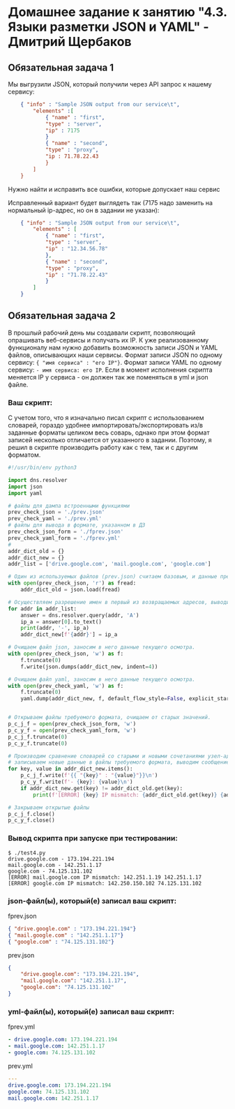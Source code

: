 # Домашнее задание к занятию "4.3. Языки разметки JSON и YAML" - Дмитрий Щербаков


## Обязательная задача 1
Мы выгрузили JSON, который получили через API запрос к нашему сервису:
```json
    { "info" : "Sample JSON output from our service\t",
        "elements" :[
            { "name" : "first",
            "type" : "server",
            "ip" : 7175 
            }
            { "name" : "second",
            "type" : "proxy",
            "ip : 71.78.22.43
            }
        ]
    }
```
Нужно найти и исправить все ошибки, которые допускает наш сервис

Исправленный вариант будет выглядеть так (7175 надо заменить на нормальный ip-адрес, но он в задании не указан):
```json
    { "info" : "Sample JSON output from our service\t",
        "elements" : [
            { "name" : "first",
            "type" : "server",
            "ip" : "12.34.56.78" 
            },
            { "name" : "second",
            "type" : "proxy",
            "ip" : "71.78.22.43"
            }
        ]
    }
```


## Обязательная задача 2
В прошлый рабочий день мы создавали скрипт, позволяющий опрашивать веб-сервисы и получать их IP. К уже реализованному функционалу нам нужно добавить возможность записи JSON и YAML файлов, описывающих наши сервисы. Формат записи JSON по одному сервису: `{ "имя сервиса" : "его IP"}`. Формат записи YAML по одному сервису: `- имя сервиса: его IP`. Если в момент исполнения скрипта меняется IP у сервиса - он должен так же поменяться в yml и json файле.

### Ваш скрипт:
С учетом того, что я изначально писал скрипт с использованием словарей, гораздо удобнее импортировать/экспортировать из/в заданные форматы целиком весь соварь, однако при этом формат записей несколько отличается от указанного в задании. Поэтому, я решил в скрипте производить работу как с тем, так и с другим форматом.
```python
#!/usr/bin/env python3

import dns.resolver
import json
import yaml

# файлы для дампа встроенными функциями
prev_check_json = './prev.json'
prev_check_yaml = './prev.yml'
# файлы для вывода в формате, указанном в ДЗ
prev_check_json_form = './fprev.json'
prev_check_yaml_form = './fprev.yml'
#
addr_dict_old = {}
addr_dict_new = {}
addr_list = ['drive.google.com', 'mail.google.com', 'google.com']

# Один из используемых файлов (prev.json) считаем базовым, и данные предыдущей проверки берем оттуда.
with open(prev_check_json, 'r') as fread:
    addr_dict_old = json.load(fread)

# Осуществляем разрешение имен в первый из возвращаемых адресов, выводим результаты, заносим их в словарь.
for addr in addr_list:
    answer = dns.resolver.query(addr, 'A')
    ip_a = answer[0].to_text()
    print(addr, '-', ip_a)
    addr_dict_new[f'{addr}'] = ip_a

# Очищаем файл json, заносим в него данные текущего осмотра.
with open(prev_check_json, 'w') as f:
    f.truncate(0)
    f.write(json.dumps(addr_dict_new, indent=4))

# Очищаем файл yaml, заносим в него данные текущего осмотра.
with open(prev_check_yaml, 'w') as f:
    f.truncate(0)
    yaml.dump(addr_dict_new, f, default_flow_style=False, explicit_start=True)


# Открываем файлы требуемого формата, очищаем от старых значений.
p_c_j_f = open(prev_check_json_form, 'w')
p_c_y_f = open(prev_check_yaml_form, 'w')
p_c_j_f.truncate(0)
p_c_y_f.truncate(0)

# Производим сравнение словарей со старыми и новыми сочетаниями узел-адрес,
# записываем новые данные в файлы требуемого формата, выводим сообщение об ошибке в случае несовпадения.
for key, value in addr_dict_new.items():
    p_c_j_f.write(f'{{ "{key}" : "{value}"}}\n')
    p_c_y_f.write(f'- {key}: {value}\n')
    if addr_dict_new.get(key) != addr_dict_old.get(key):
        print(f'[ERROR] {key} IP mismatch: {addr_dict_old.get(key)} {addr_dict_new.get(key)}')

# Закрываем открытые файлы
p_c_j_f.close()
p_c_y_f.close()
```

### Вывод скрипта при запуске при тестировании:
```
$ ./test4.py 
drive.google.com - 173.194.221.194
mail.google.com - 142.251.1.17
google.com - 74.125.131.102
[ERROR] mail.google.com IP mismatch: 142.251.1.19 142.251.1.17
[ERROR] google.com IP mismatch: 142.250.150.102 74.125.131.102
```

### json-файл(ы), который(е) записал ваш скрипт:
fprev.json
```json
{ "drive.google.com" : "173.194.221.194"}
{ "mail.google.com" : "142.251.1.17"}
{ "google.com" : "74.125.131.102"}
```
prev.json 
```json
{
    "drive.google.com": "173.194.221.194",
    "mail.google.com": "142.251.1.17",
    "google.com": "74.125.131.102"
}
```

### yml-файл(ы), который(е) записал ваш скрипт:
fprev.yml
```yaml
- drive.google.com: 173.194.221.194
- mail.google.com: 142.251.1.17
- google.com: 74.125.131.102
```
prev.yml
```yaml
---
drive.google.com: 173.194.221.194
google.com: 74.125.131.102
mail.google.com: 142.251.1.17
```
